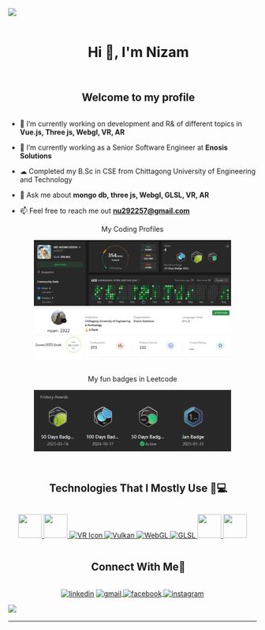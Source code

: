 <!--horizontal divider(gradiant)-->
<img src="https://user-images.githubusercontent.com/73097560/115834477-dbab4500-a447-11eb-908a-139a6edaec5c.gif">

<!--h1 without bottom border-->
<div id="user-content-toc">
  <ul align="center">
    <summary><h1 style="display: inline-block">Hi 👋, I'm Nizam</h1></summary>
  </ul>
</div>

<!--h2 without bottom border-->
<div id="user-content-toc">
  <ul align="center">
    <summary><h2 style="display: inline-block">Welcome to my profile</h2></summary>
  </ul>
</div>


<!--Intro start-->
- 🔭 I’m currently working on development and R& of different topics in **Vue.js, Three js, Webgl, VR, AR**

- 🌱 I’m currently working as a Senior Software Engineer at **Enosis Solutions**

- ☁ Completed my B.Sc in CSE from Chittagong University of Engineering and Technology


- 💬 Ask me about **mongo db, three js, Webgl, GLSL, VR, AR**

- 📫 Feel free to reach me out **nu292257@gmail.com**

<!--Intro end-->



<!--- stats & Trophy (start) -->
<div align=center>
<table align="center">

<tr border="none">
<p align="center">My Coding Profiles</p>
</tr>

<tr border="none">
<img src="./assets/leetcode.png" alt="My LeetCode Profile" width="400" />
</tr>

<tr border="none">
<img src="./assets/gfg.png" alt="My GFG Profile" width="400" />
</tr>
</table>
</div>

<!--- stats (end) -->

<!--- trophy (start) -->
<div align=center>
<table align="center">

<tr border="none">
<p align="center">My fun badges in Leetcode</p>
</tr>

<tr border="none">

<img src="./assets/badge.png" alt="My LeetCode Badge" width="400" />
</tr>
</table>
</div>

<!--h1 without bottom border-->
<div id="user-content-toc">
  <ul align="center">
    <summary><h2 style="display: inline-block">Technologies That I Mostly Use 👨💻</h2></summary>
  </ul>
</div>
<!--tech stack icons-->

  <a href="https://skillicons.dev">
    <p align="center">
      <!-- Custom icons -->
      <img src="https://cdn.jsdelivr.net/gh/devicons/devicon/icons/threejs/threejs-original.svg" width="48" height="48" />
      <img src="https://raw.githubusercontent.com/simple-icons/simple-icons/develop/icons/sourcetree.svg" width="48" height="48" />
      <img src="https://www.svgrepo.com/show/384268/augmented-reality-vr-ar.svg" alt="VR Icon" width="60" height="60"/>
      <img src="https://upload.wikimedia.org/wikipedia/commons/9/95/Vulkan_API_logo.svg" alt="Vulkan" width="80" height="40"/>
      <img src="https://commons.wikimedia.org/wiki/Special:FilePath/WebGL%20Logo.svg" alt="WebGL" width="48" height="48"/>
      <img src="https://www.svgrepo.com/show/373629/glsl.svg" alt="GLSL" width="48" height="48"/>
      <img src="https://cdn.jsdelivr.net/gh/devicons/devicon/icons/jira/jira-original.svg" width="48" height="48" />
      <img src="https://cdn.jsdelivr.net/gh/devicons/devicon/icons/bitbucket/bitbucket-original.svg" width="48" height="48" />
    </p>
  </a>



<!-- Connect with me -->
<!--h2 without bottom border-->
<div id="user-content-toc">
  <ul align="center">
    <summary><h2 style="display: inline-block">Connect With Me🤝</h2></summary>
  </ul>
</div>

<!--icons and links-->
<p align="center">
<a href="https://www.linkedin.com/in/md-nizam-uddin-570415171/" target="blank"><img align="center" src="https://user-images.githubusercontent.com/88904952/234979284-68c11d7f-1acc-4f0c-ac78-044e1037d7b0.png" alt="linkedin" height="50" width="50" /></a>
<a href="mailto:nu292257@gmail.com" target="blank">
    <img align="center" src="https://cdn-icons-png.flaticon.com/512/281/281769.png" alt="gmail" height="50" width="50" />
  </a>

  <!-- Facebook -->
  <a href="https://www.facebook.com/Md.NizamUddin2922/" target="blank">
    <img align="center" src="https://cdn-icons-png.flaticon.com/512/5968/5968764.png" alt="facebook" height="50" width="50" />
  </a>
<a href="https://www.instagram.com/nizam_2922/" target="blank"><img align="center" src="https://user-images.githubusercontent.com/88904952/234981169-2dd1e58f-4b7e-468c-8213-034ba62156c3.png" alt="instagram" height="50" width="50" /></a>
</p>




<!--horizontal divider(gradiant)-->
<img src="https://user-images.githubusercontent.com/73097560/115834477-dbab4500-a447-11eb-908a-139a6edaec5c.gif">

----------------------------------------------------------------------
